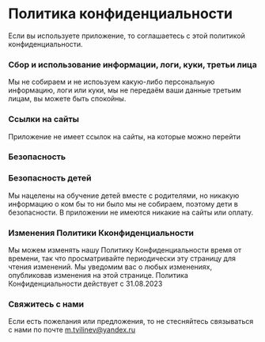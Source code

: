 # Политика конфиденциальности
Если вы используете приложение, то соглашаетесь с этой политикой конфиденциальности.
### Сбор и использование информации, логи, куки, третьи лица
Мы не собираем и не испоьзуем какую-либо персональную информацию, логи или куки, мы не передаём ваши данные третьим лицам, вы можете быть спокойны.
### Ссылки на сайты
Приложение не имеет ссылок на сайты, на которые можно перейти
### Безопасность
### Безопасность детей
Мы нацелены на обучение детей вместе с родителями, но никакую информацию о ком бы то ни было мы не собираем, поэтому дети в безопасности. В приложении не имеются никакие на сайты или оплату.
### Изменения Политики Кконфиденциальности
Мы можем изменять нашу Политику Конфиденциальности время от времени, так что просматривайте периодически эту страницу для чтения изменений. Мы уведомим вас о любых изменениях, опубликовав изменения на этой странице.
Политика Конфиденциальности действует с 31.08.2023
### Свяжитесь с нами
Если есть пожелания или предложения, то не стесняйтесь связываться с нами по почте m.tvilinev@yandex.ru
